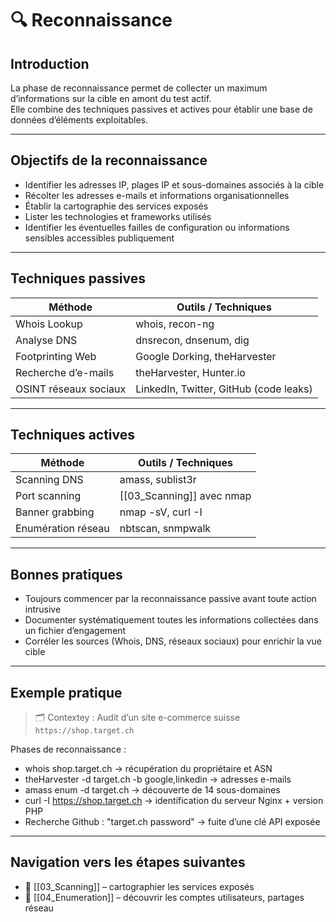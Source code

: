 
# 🔍 Reconnaissance

## Introduction

La phase de <span class="concept">reconnaissance</span> permet de collecter un maximum d’informations sur la cible en amont du test actif.  
Elle combine des techniques <span class="concept">passives</span> et <span class="concept">actives</span> pour établir une base de données d’éléments exploitables.

---

## Objectifs de la reconnaissance

- Identifier les <span class="indicator">adresses IP</span>, plages IP et sous-domaines associés à la cible
- Récolter les <span class="indicator">adresses e-mails</span> et informations organisationnelles
- Établir la cartographie des <span class="protocol">services exposés</span>
- Lister les <span class="technology">technologies</span> et frameworks utilisés
- Identifier les éventuelles <span class="threat">failles de configuration</span> ou informations sensibles accessibles publiquement

---

## Techniques passives

| Méthode | Outils / Techniques |
|---------|---------------------|
| <span class="concept">Whois Lookup</span> | <span class="technology">whois</span>, <span class="technology">recon-ng</span> |
| <span class="concept">Analyse DNS</span> | <span class="technology">dnsrecon</span>, <span class="technology">dnsenum</span>, <span class="technology">dig</span> |
| <span class="concept">Footprinting Web</span> | Google Dorking, <span class="technology">theHarvester</span> |
| <span class="concept">Recherche d’e-mails</span> | <span class="technology">theHarvester</span>, <span class="technology">Hunter.io</span> |
| <span class="concept">OSINT réseaux sociaux</span> | LinkedIn, Twitter, GitHub (code leaks) |

---

## Techniques actives

| Méthode | Outils / Techniques |
|---------|---------------------|
| <span class="concept">Scanning DNS</span> | <span class="technology">amass</span>, <span class="technology">sublist3r</span> |
| <span class="concept">Port scanning</span> | [[03_Scanning]] avec <span class="technology">nmap</span> |
| <span class="concept">Banner grabbing</span> | <span class="technology">nmap -sV</span>, <span class="technology">curl -I</span> |
| <span class="concept">Enumération réseau</span> | <span class="technology">nbtscan</span>, <span class="technology">snmpwalk</span> |

---

## Bonnes pratiques

- <span class="best-practice">Toujours commencer par la reconnaissance passive</span> avant toute action intrusive
- <span class="best-practice">Documenter systématiquement toutes les informations collectées</span> dans un fichier d’engagement
- <span class="best-practice">Corréler les sources (Whois, DNS, réseaux sociaux)</span> pour enrichir la vue cible

---

## <span class="goal">Exemple pratique</span>

> <span class="note">🗂️ Contextey   :</span> Audit d’un site e-commerce suisse `https://shop.target.ch`

Phases de reconnaissance :
- <span class="technology">whois shop.target.ch</span> → récupération du propriétaire et ASN
- <span class="technology">theHarvester -d target.ch -b google,linkedin</span> → adresses e-mails
- <span class="technology">amass enum -d target.ch</span> → découverte de 14 sous-domaines
- <span class="technology">curl -I https://shop.target.ch</span> → identification du serveur Nginx + version PHP
- <span class="example">Recherche Github : "target.ch password"</span> → fuite d’une clé API exposée

---

## <span class="concept">Navigation vers les étapes suivantes</span>

- 📡 [[03_Scanning]] – cartographier les services exposés
- 🧩 [[04_Enumeration]] – découvrir les comptes utilisateurs, partages réseau
